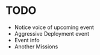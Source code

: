 # TODO

* Notice voice of upcoming event
* Aggressive Deployment event
* Event info
* Another Missions